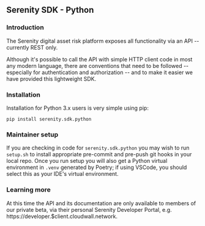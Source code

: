 ## Serenity SDK - Python

### Introduction

The Serenity digital asset risk platform exposes all functionality via an API -- currently REST only.

Although it's possible to call the API with simple HTTP client code in most any modern language, there
are conventions that need to be followed -- especially for authentication and authorization -- and to
make it easier we have provided this lightweight SDK.

### Installation

Installation for Python 3.x users is very simple using pip:

```plain
pip install serenity.sdk.python
```

### Maintainer setup

If you are checking in code for ```serenity.sdk.python``` you may wish to run ```setup.sh``` to install
appropriate pre-commit and pre-push git hooks in your local repo. Once you run setup you will also
get a Python virtual environment in ```.venv``` generated by Poetry; if using VSCode, you should select
this as your IDE's virtual environment.

### Learning more

At this time the API and its documentation are only available to members of our private beta, via
their personal Serenity Developer Portal, e.g. https://developer.$client.cloudwall.network.